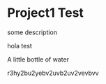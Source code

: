 # Project1 Test
 some description
 
 hola test
 
 A little bottle of water
 
 r3hy2bu2yebv2uvb2uv2vevbvv
